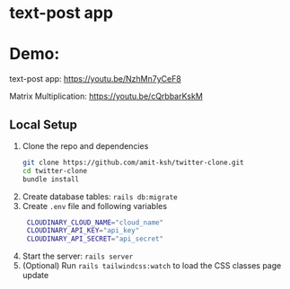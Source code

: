 # text-post app

# Demo:

text-post app: https://youtu.be/NzhMn7yCeF8

Matrix Multiplication: https://youtu.be/cQrbbarKskM

## Local Setup

1. Clone the repo and dependencies
   ```bash
   git clone https://github.com/amit-ksh/twitter-clone.git
   cd twitter-clone
   bundle install
   ```
2. Create database tables: `rails db:migrate`
3. Create `.env` file and following variables
   ```bash
    CLOUDINARY_CLOUD_NAME="cloud_name"
    CLOUDINARY_API_KEY="api_key"
    CLOUDINARY_API_SECRET="api_secret"
   ```
4. Start the server: `rails server`
5. (Optional) Run `rails tailwindcss:watch` to load the CSS classes page update
